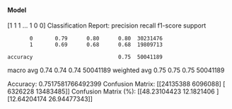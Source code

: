 #### Model
[1 1 1 ... 1 0 0]
Classification Report:
              precision    recall  f1-score   support

           0       0.79      0.80      0.80  30231476
           1       0.69      0.68      0.68  19809713

    accuracy                           0.75  50041189
   macro avg       0.74      0.74      0.74  50041189
weighted avg       0.75      0.75      0.75  50041189

Accuracy: 0.7517581766492399
Confusion Matrix:
[[24135388  6096088]
 [ 6326228 13483485]]
Confusion Matrix (%):
[[48.23104423 12.1821406 ]
 [12.64204174 26.94477343]]
